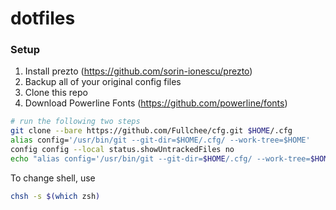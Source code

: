 # dotfiles

### Setup
1. Install prezto (https://github.com/sorin-ionescu/prezto)
2. Backup all of your original config files
3. Clone this repo
4. Download Powerline Fonts (https://github.com/powerline/fonts)

```bash
# run the following two steps
git clone --bare https://github.com/Fullchee/cfg.git $HOME/.cfg
alias config='/usr/bin/git --git-dir=$HOME/.cfg/ --work-tree=$HOME'
config config --local status.showUntrackedFiles no
echo "alias config='/usr/bin/git --git-dir=$HOME/.cfg/ --work-tree=$HOME'" >> $HOME/.bashrc
```

To change shell, use
```bash
chsh -s $(which zsh)
```
